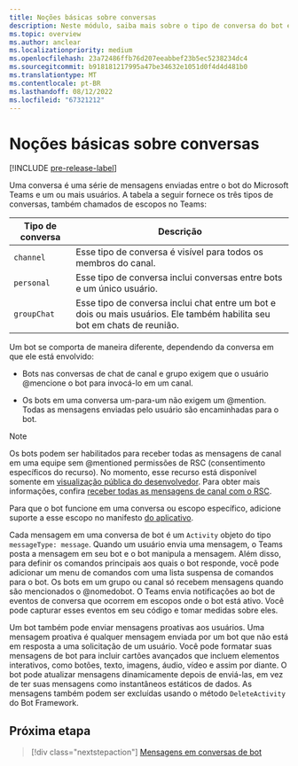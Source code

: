```yaml
---
title: Noções básicas sobre conversas
description: Neste módulo, saiba mais sobre o tipo de conversa do bot em um canal, chat pessoal e escopos de chat em grupo no Microsoft Teams.
ms.topic: overview
ms.author: anclear
ms.localizationpriority: medium
ms.openlocfilehash: 23a72486ffb76d207eeabbef23b5ec5238234dc4
ms.sourcegitcommit: b918181217995a47be34632e1051d0f4d4d481b0
ms.translationtype: MT
ms.contentlocale: pt-BR
ms.lasthandoff: 08/12/2022
ms.locfileid: "67321212"
---
```

# <a name="conversation-basics"></a>Noções básicas sobre conversas

[!INCLUDE [pre-release-label](~/includes/v4-to-v3-pointer-bots.md)]

Uma conversa é uma série de mensagens enviadas entre o bot do Microsoft Teams e um ou mais usuários. A tabela a seguir fornece os três tipos de conversas, também chamados de escopos no Teams:

| Tipo de conversa | Descrição |
| ------- | ----------- |
| `channel` | Esse tipo de conversa é visível para todos os membros do canal. |
| `personal` | Esse tipo de conversa inclui conversas entre bots e um único usuário. |
| `groupChat` | Esse tipo de conversa inclui chat entre um bot e dois ou mais usuários. Ele também habilita seu bot em chats de reunião. |

Um bot se comporta de maneira diferente, dependendo da conversa em que ele está envolvido:

* Bots nas conversas de chat de canal e grupo exigem que o usuário @mencione o bot para invocá-lo em um canal.

* Os bots em uma conversa um-para-um não exigem um @mention. Todas as mensagens enviadas pelo usuário são encaminhadas para o bot.

> [!NOTE]
> Os bots podem ser habilitados para receber todas as mensagens de canal em uma equipe sem @mentioned permissões de RSC (consentimento específicos do recurso). No momento, esse recurso está disponível somente em [visualização pública do desenvolvedor](../../../resources/dev-preview/developer-preview-intro.md). Para obter mais informações, confira [receber todas as mensagens de canal com o RSC](channel-messages-with-rsc.md).

Para que o bot funcione em uma conversa ou escopo específico, adicione suporte a esse escopo no manifesto [do aplicativo](~/resources/schema/manifest-schema.md).

Cada mensagem em uma conversa de bot é um `Activity` objeto do tipo `messageType: message`. Quando um usuário envia uma mensagem, o Teams posta a mensagem em seu bot e o bot manipula a mensagem. Além disso, para definir os comandos principais aos quais o bot responde, você pode adicionar um menu de comandos com uma lista suspensa de comandos para o bot. Os bots em um grupo ou canal só recebem mensagens quando são mencionados o @nomedobot. O Teams envia notificações ao bot de eventos de conversa que ocorrem em escopos onde o bot está ativo. Você pode capturar esses eventos em seu código e tomar medidas sobre eles.

Um bot também pode enviar mensagens proativas aos usuários. Uma mensagem proativa é qualquer mensagem enviada por um bot que não está em resposta a uma solicitação de um usuário. Você pode formatar suas mensagens de bot para incluir cartões avançados que incluem elementos interativos, como botões, texto, imagens, áudio, vídeo e assim por diante. O bot pode atualizar mensagens dinamicamente depois de enviá-las, em vez de ter suas mensagens como instantâneos estáticos de dados. As mensagens também podem ser excluídas usando o método `DeleteActivity` do Bot Framework.

## <a name="next-step"></a>Próxima etapa

> [!div class="nextstepaction"]
> [Mensagens em conversas de bot](~/bots/how-to/conversations/conversation-messages.md)
